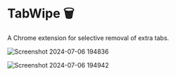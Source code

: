 # TabWipe 🗑️

A Chrome extension for selective removal of extra tabs.

![Screenshot 2024-07-06 194836](https://github.com/gerardobolivar/chromeExtensionRemoveTabs/assets/125204951/bc1d25b0-6f1e-4421-ad1b-59f33bb85343)


![Screenshot 2024-07-06 194942](https://github.com/gerardobolivar/chromeExtensionRemoveTabs/assets/125204951/3eb4e04f-e0a0-4b09-bc9c-78370f1af60c)
